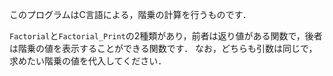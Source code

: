 このプログラムはC言語による，階乗の計算を行うものです．

```Factorial```と```Factorial_Print```の2種類があり，前者は返り値がある関数で，後者は階乗の値を表示することができる関数です．
なお，どちらも引数は同じで，求めたい階乗の値を代入してください．
